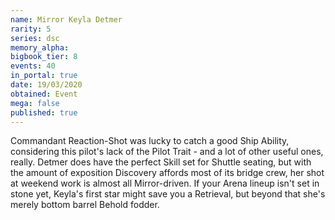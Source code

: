```yaml
---
name: Mirror Keyla Detmer
rarity: 5
series: dsc
memory_alpha:
bigbook_tier: 8
events: 40
in_portal: true
date: 19/03/2020
obtained: Event
mega: false
published: true
---
```


Commandant Reaction-Shot was lucky to catch a good Ship Ability, considering this pilot's lack of the Pilot Trait - and a lot of other useful ones, really. Detmer does have the perfect Skill set for Shuttle seating, but with the amount of exposition Discovery affords most of its bridge crew, her shot at weekend work is almost all Mirror-driven. If your Arena lineup isn't set in stone yet, Keyla's first star might save you a Retrieval, but beyond that she's merely bottom barrel Behold fodder.
